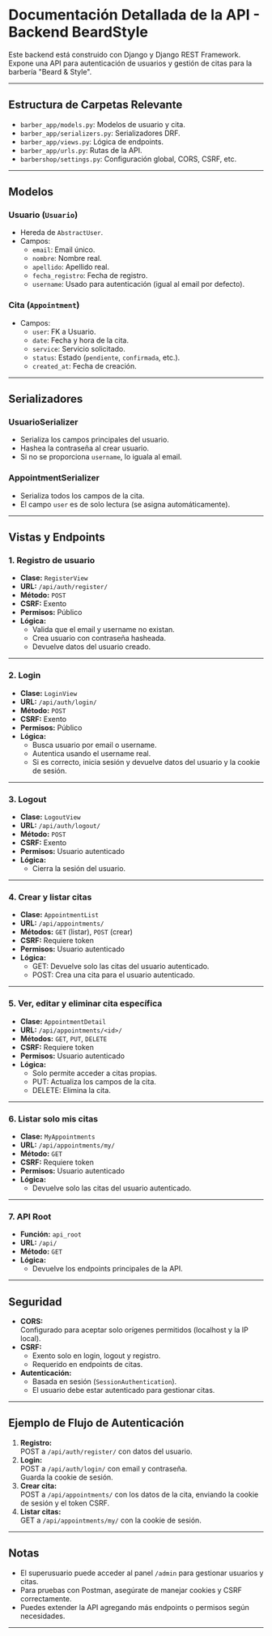 # Documentación Detallada de la API - Backend BeardStyle

Este backend está construido con Django y Django REST Framework. Expone una API para autenticación de usuarios y gestión de citas para la barbería "Beard & Style".

---

## Estructura de Carpetas Relevante

- `barber_app/models.py`: Modelos de usuario y cita.
- `barber_app/serializers.py`: Serializadores DRF.
- `barber_app/views.py`: Lógica de endpoints.
- `barber_app/urls.py`: Rutas de la API.
- `barbershop/settings.py`: Configuración global, CORS, CSRF, etc.

---

## Modelos

### Usuario (`Usuario`)

- Hereda de `AbstractUser`.
- Campos:
  - `email`: Email único.
  - `nombre`: Nombre real.
  - `apellido`: Apellido real.
  - `fecha_registro`: Fecha de registro.
  - `username`: Usado para autenticación (igual al email por defecto).

### Cita (`Appointment`)

- Campos:
  - `user`: FK a Usuario.
  - `date`: Fecha y hora de la cita.
  - `service`: Servicio solicitado.
  - `status`: Estado (`pendiente`, `confirmada`, etc.).
  - `created_at`: Fecha de creación.

---

## Serializadores

### UsuarioSerializer

- Serializa los campos principales del usuario.
- Hashea la contraseña al crear usuario.
- Si no se proporciona `username`, lo iguala al email.

### AppointmentSerializer

- Serializa todos los campos de la cita.
- El campo `user` es de solo lectura (se asigna automáticamente).

---

## Vistas y Endpoints

### 1. Registro de usuario

- **Clase:** `RegisterView`
- **URL:** `/api/auth/register/`
- **Método:** `POST`
- **CSRF:** Exento
- **Permisos:** Público
- **Lógica:**
  - Valida que el email y username no existan.
  - Crea usuario con contraseña hasheada.
  - Devuelve datos del usuario creado.

---

### 2. Login

- **Clase:** `LoginView`
- **URL:** `/api/auth/login/`
- **Método:** `POST`
- **CSRF:** Exento
- **Permisos:** Público
- **Lógica:**
  - Busca usuario por email o username.
  - Autentica usando el username real.
  - Si es correcto, inicia sesión y devuelve datos del usuario y la cookie de sesión.

---

### 3. Logout

- **Clase:** `LogoutView`
- **URL:** `/api/auth/logout/`
- **Método:** `POST`
- **CSRF:** Exento
- **Permisos:** Usuario autenticado
- **Lógica:**
  - Cierra la sesión del usuario.

---

### 4. Crear y listar citas

- **Clase:** `AppointmentList`
- **URL:** `/api/appointments/`
- **Métodos:** `GET` (listar), `POST` (crear)
- **CSRF:** Requiere token
- **Permisos:** Usuario autenticado
- **Lógica:**
  - GET: Devuelve solo las citas del usuario autenticado.
  - POST: Crea una cita para el usuario autenticado.

---

### 5. Ver, editar y eliminar cita específica

- **Clase:** `AppointmentDetail`
- **URL:** `/api/appointments/<id>/`
- **Métodos:** `GET`, `PUT`, `DELETE`
- **CSRF:** Requiere token
- **Permisos:** Usuario autenticado
- **Lógica:**
  - Solo permite acceder a citas propias.
  - PUT: Actualiza los campos de la cita.
  - DELETE: Elimina la cita.

---

### 6. Listar solo mis citas

- **Clase:** `MyAppointments`
- **URL:** `/api/appointments/my/`
- **Método:** `GET`
- **CSRF:** Requiere token
- **Permisos:** Usuario autenticado
- **Lógica:**
  - Devuelve solo las citas del usuario autenticado.

---

### 7. API Root

- **Función:** `api_root`
- **URL:** `/api/`
- **Método:** `GET`
- **Lógica:**
  - Devuelve los endpoints principales de la API.

---

## Seguridad

- **CORS:**  
  Configurado para aceptar solo orígenes permitidos (localhost y la IP local).
- **CSRF:**
  - Exento solo en login, logout y registro.
  - Requerido en endpoints de citas.
- **Autenticación:**
  - Basada en sesión (`SessionAuthentication`).
  - El usuario debe estar autenticado para gestionar citas.

---

## Ejemplo de Flujo de Autenticación

1. **Registro:**  
   POST a `/api/auth/register/` con datos del usuario.
2. **Login:**  
   POST a `/api/auth/login/` con email y contraseña.  
   Guarda la cookie de sesión.
3. **Crear cita:**  
   POST a `/api/appointments/` con los datos de la cita, enviando la cookie de sesión y el token CSRF.
4. **Listar citas:**  
   GET a `/api/appointments/my/` con la cookie de sesión.

---

## Notas

- El superusuario puede acceder al panel `/admin` para gestionar usuarios y citas.
- Para pruebas con Postman, asegúrate de manejar cookies y CSRF correctamente.
- Puedes extender la API agregando más endpoints o permisos según necesidades.

---
